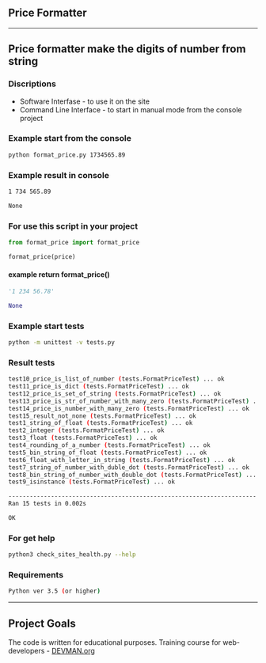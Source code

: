 ## Price Formatter
---
Price formatter make the digits of number from string
---

### Discriptions
+ Software Interfase - to use it on the site
+ Command Line Interface - to start in manual mode from the console project

### Example start from the console
```bash
python format_price.py 1734565.89
```

### Example result in console
```bash
1 734 565.89
```
```bash
None
```

### For use this script in your project
```python
from format_price import format_price
```
```python
format_price(price)
```

#### example return format_price()
```python
'1 234 56.78'
```
```python
None
```

### Example start tests
```bash
python -m unittest -v tests.py
```

### Result tests
```bash
test10_price_is_list_of_number (tests.FormatPriceTest) ... ok
test11_price_is_dict (tests.FormatPriceTest) ... ok
test12_price_is_set_of_string (tests.FormatPriceTest) ... ok
test13_price_is_str_of_number_with_many_zero (tests.FormatPriceTest) ... ok
test14_price_is_number_with_many_zero (tests.FormatPriceTest) ... ok
test15_result_not_none (tests.FormatPriceTest) ... ok
test1_string_of_float (tests.FormatPriceTest) ... ok
test2_integer (tests.FormatPriceTest) ... ok
test3_float (tests.FormatPriceTest) ... ok
test4_rounding_of_a_number (tests.FormatPriceTest) ... ok
test5_bin_string_of_float (tests.FormatPriceTest) ... ok
test6_float_with_letter_in_string (tests.FormatPriceTest) ... ok
test7_string_of_number_with_duble_dot (tests.FormatPriceTest) ... ok
test8_bin_string_of_number_with_double_dot (tests.FormatPriceTest) ... ok
test9_isinstance (tests.FormatPriceTest) ... ok

----------------------------------------------------------------------
Ran 15 tests in 0.002s

OK
```

### For get help
```bash
python3 check_sites_health.py --help
```

### Requirements

```bash
Python ver 3.5 (or higher)
```

---
## Project Goals

The code is written for educational purposes. Training course for web-developers - [DEVMAN.org](https://devman.org)
